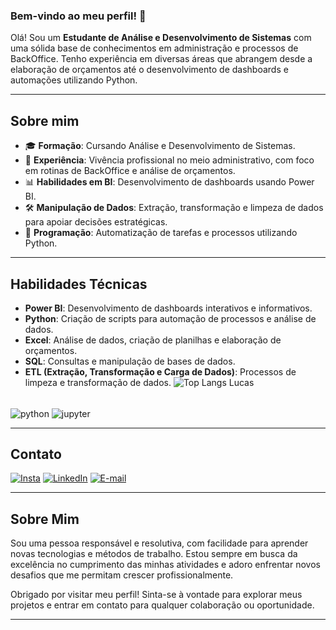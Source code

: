 ### Bem-vindo ao meu perfil! 👋

Olá! Sou um **Estudante de Análise e Desenvolvimento de Sistemas** com uma sólida base de conhecimentos em administração e processos de BackOffice. Tenho experiência em diversas áreas que abrangem desde a elaboração de orçamentos até o desenvolvimento de dashboards e automações utilizando Python.

---

## Sobre mim

- 🎓 **Formação**: Cursando Análise e Desenvolvimento de Sistemas.
- 💼 **Experiência**: Vivência profissional no meio administrativo, com foco em rotinas de BackOffice e análise de orçamentos.
- 📊 **Habilidades em BI**: Desenvolvimento de dashboards usando Power BI.
- 🛠 **Manipulação de Dados**: Extração, transformação e limpeza de dados para apoiar decisões estratégicas.
- 🐍 **Programação**: Automatização de tarefas e processos utilizando Python.

---

## Habilidades Técnicas

- **Power BI**: Desenvolvimento de dashboards interativos e informativos.
- **Python**: Criação de scripts para automação de processos e análise de dados.
- **Excel**: Análise de dados, criação de planilhas e elaboração de orçamentos.
- **SQL**: Consultas e manipulação de bases de dados.
- **ETL (Extração, Transformação e Carga de Dados)**: Processos de limpeza e transformação de dados.
![Top Langs Lucas](https://github-readme-stats.vercel.app/api/top-langs/?username=Lucasvrib&layout=compact)
<div style="display: inline_block"><br/>
<img align="center" alt="python" src="https://img.shields.io/badge/Python-14354C?style=for-the-badge&logo=python&logoColor=white" />
<img align="center" alt="jupyter" src="https://img.shields.io/badge/Made%20with-Jupyter-orange?style=for-the-badge&logo=Jupyter" />
  
---

## Contato

[![Insta](https://img.shields.io/badge/Instagram-E4405F?style=for-the-badge&logo=instagram&logoColor=white)](https://www.instagram.com/lucasvrib/)
[![LinkedIn](https://img.shields.io/badge/LinkedIn-0077B5?style=for-the-badge&logo=linkedin&logoColor=white)](https://www.linkedin.com/in/lucasvrib/)
[![E-mail](https://img.shields.io/badge/Gmail-D14836?style=for-the-badge&logo=gmail&logoColor=white)](lucasvrib@gmail.com)

---

## Sobre Mim

Sou uma pessoa responsável e resolutiva, com facilidade para aprender novas tecnologias e métodos de trabalho. Estou sempre em busca da excelência no cumprimento das minhas atividades e adoro enfrentar novos desafios que me permitam crescer profissionalmente.

Obrigado por visitar meu perfil! Sinta-se à vontade para explorar meus projetos e entrar em contato para qualquer colaboração ou oportunidade.

---

<p align="center">
</p>
